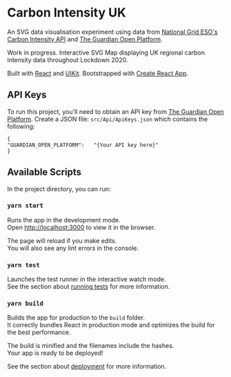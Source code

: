 # Carbon Intensity UK

An SVG data visualisation experiment using data from [National Grid ESO's Carbon Intensity API](https://carbonintensity.org.uk/) and [The Guardian Open Platform](https://open-platform.theguardian.com/).

Work in progress. Interactive SVG Map displaying UK regional carbon intensity data throughout Lockdown 2020. 

Built with [React](https://reactjs.org/) and [UIKit](https://getuikit.com/). Bootstrapped with [Create React App](https://github.com/facebook/create-react-app).

## API Keys

To run this project, you'll need to obtain an API key from [The Guardian Open Platform](https://open-platform.theguardian.com/). Create a JSON file: `src/Api/ApiKeys.json` which contains the following:
    
    {
    "GUARDIAN_OPEN_PLATFORM":   "{Your API key here}"
    } 

## Available Scripts

In the project directory, you can run:

### `yarn start`

Runs the app in the development mode.<br />
Open [http://localhost:3000](http://localhost:3000) to view it in the browser.

The page will reload if you make edits.<br />
You will also see any lint errors in the console.

### `yarn test`

Launches the test runner in the interactive watch mode.<br />
See the section about [running tests](https://facebook.github.io/create-react-app/docs/running-tests) for more information.

### `yarn build`

Builds the app for production to the `build` folder.<br />
It correctly bundles React in production mode and optimizes the build for the best performance.

The build is minified and the filenames include the hashes.<br />
Your app is ready to be deployed!

See the section about [deployment](https://facebook.github.io/create-react-app/docs/deployment) for more information.

